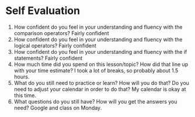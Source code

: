 # Self Evaluation

1. How confident do you feel in your understanding and fluency with the comparison operators? Fairly confident
1. How confident do you feel in your understanding and fluency with the logical operators? Fairly confident
1. How confident do you feel in your understanding and fluency with the if statements? Fairly confident
1. How much time did you spend on this lesson/topic? How did that line up with your time estimate? I took a lot of breaks, so probably about 1.5 hours.
1. What do you still need to practice or learn? How will you do that? Do you need to adjust your calendar in order to do that? My calendar is okay at this time.
1. What questions do you still have? How will you get the answers you need? Google and class on Monday.
